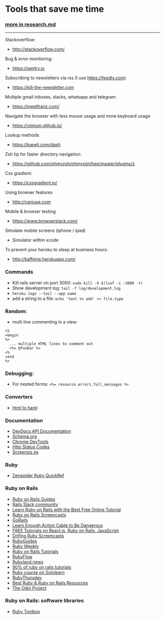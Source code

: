 # Tools that save me time

### [more in research.md](research.md)
---

Stackoverflow:
- http://stackoverflow.com/

Bug & error monitoring:
- https://sentry.io

Subscribing to newsletters via rss (I use https://feedly.com)
- https://kill-the-newsletter.com

Multiple gmail inboxes, slacks, whatsapp and telegram
- https://meetfranz.com/

Navigate the browser with less mouse usage and more keyboard usage
- https://vimium.github.io/

Lookup methods
- https://kapeli.com/dash

Zsh tip for faster directory navigation:
- https://github.com/ohmyzsh/ohmyzsh/tree/master/plugins/z

Css gradient:
- https://cssgradient.io/

Using browser features
- http://caniuse.com

Mobile & browser testing
- https://www.browserstack.com/

Simulate mobile screens (iphone / ipad)
- Simulator within xcode

To prevent your heroku to sleep at business hours:
- http://kaffeine.herokuapp.com/

### Commands

- Kill rails server on port 3000: `sudo kill -9 $(lsof -i :3000 -t)`
- Show development log: `tail -f log/development.log`
- `heroku logs --tail --app name`
- add a string to a file: `echo 'text to add' >> file.type`

### Random:

- multi line commenting in a view: 
```
<% 
=begin 
%> 
  ... multiple HTML lines to comment out
  <%= @foobar %>
<%
=end 
%>
```

### Debugging:

- For nested forms: `<%= resource.errors.full_messages %>`

### Converters

- [html to haml](https://htmltohaml.com/)

### Documentation

- [DevDocs API Documentation](http://devdocs.io)
- [Schema.org](https://schema.org/docs/schemas.html)
- [Chrome DevTools](https://developers.google.com/web/tools/chrome-devtools)
- [Http Status Codes](https://httpstatuses.com)
- [Screensiz.es](http://screensiz.es)

### Ruby

- [Zenspider Ruby QuickRef](https://www.zenspider.com/ruby/quickref.html)

### Ruby on Rails

- [Ruby on Rails Guides](http://guides.rubyonrails.org)
- [Rails Slack community](http://www.rubyonrails.link)
- [Learn Ruby on Rails with the Best Free Online Tutorial](http://railstutorial.org/book)
- [Ruby on Rails Screencasts](http://railscasts.com)
- [GoRails](https://gorails.com)
- [Learn Enough Action Cable to Be Dangerous](https://www.learnenough.com/action-cable-tutorial)
- [FREE Tutorials on React.js, Ruby on Rails, JavaScript](https://learnetto.com)
- [Drifing Ruby Screencasts](https://www.driftingruby.com)
- [RubyGuides](http://www.rubyguides.com)
- [Ruby Weekly](https://rubyweekly.com)
- [Ruby on Rails Tutorials](https://thoughtbot.com/upcase/rails)
- [RubyFlow](http://rubyflow.com)
- [Rubyland.news](http://rubyland.news/sources)
- [90% of ruby on rails tutorials](https://hacksource.xyz/subjects/ruby-on-rails)
- [Ruby course on Sololearn](https://www.sololearn.com/Course/Ruby)
- [RubyThursday](https://www.youtube.com/channel/UCgbzly83EZoSVjBIf9sNw5A/videos)
- [Best Ruby & Ruby on Rails Resources](https://www.leighhalliday.com/best-ruby-and-ruby-on-rails-resources)
- [The Odin Project](https://www.theodinproject.com/tracks/1)

### Ruby on Rails: software libraries

- [Ruby Toolbox](https://www.ruby-toolbox.com/categories)
